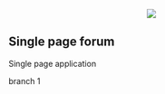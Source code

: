 <p align="center"><img src="https://laravel.com/assets/img/components/logo-laravel.svg"></p>

<p align="center">



## Single page forum

<p>	Single page application </p>

<p>branch 1</p>





